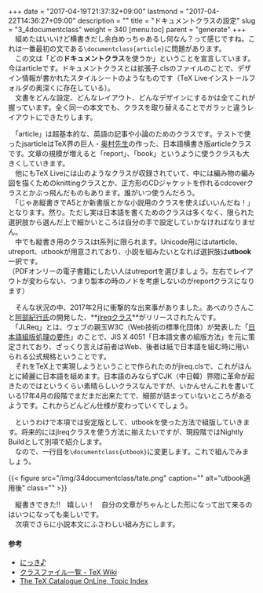 +++
date = "2017-04-19T21:37:32+09:00"
lastmond = "2017-04-22T14:36:27+09:00"
description = ""
title = "ドキュメントクラスの設定"
slug = "3_4documentclass"
weight = 340
[menu.toc]
    parent = "generate"
+++
&#x3000;組めたはいいけど横書きだし余白めっちゃあるし何なん？って感じですね。これは一番最初の文である`\documentclass{article}`に問題があります。  
　この文は「どの**ドキュメントクラス**を使うか」ということを宣言しています。今はarticleです。ドキュメントクラスとは拡張子.clsのファイルのことで、デザイン情報が書かれたスタイルシートのようなものです（TeX Liveインストールフォルダの奥深くに存在している）。  
　文書をどんな設定、どんなレイアウト、どんなデザインにするかは全てこれが握っています。全く同一の本文でも、クラスを取り替えることでガラッと違うレイアウトにできたりします。

　「article」は超基本的な、英語の記事や小論のためのクラスです。テストで使ったjsarticleはTeX界の巨人・[奥村先生](https://oku.edu.mie-u.ac.jp/~okumura/)の作った、日本語横書き版articleクラスです。文章の規模が増えると「report」、「book」というように使うクラスも大きくしていきます。  
　他にもTeX Liveには山のようなクラスが収録されていて、中には編み物の編み図を描くためのknittingクラスとか、正方形のCDジャケットを作れるcdcoverクラスとかぶっ飛んだものもあります。誰がいつ使うんだろう。  
　「じゃあ縦書きでA5とか新書版とかな小説用のクラスを使えばいいんだね！」となります。然り。ただし実は日本語を書くためのクラスは多くなく、限られた選択肢から選んだ上で細かいところは自分の手で設定していかなければなりません。  
　中でも縦書き用のクラスはt系列に限られます。Unicode用にはutarticle、utreport、utbookが用意されており、小説を組みたいとなれば選択肢は**utbook**一択です。  
（PDFオンリーの電子書籍にしたい人はutreportを選びましょう。左右でレイアウトが変わらない、つまり製本の時のノドを考慮しないのがreportクラスになります）

　そんな状況の中、2017年2月に衝撃的な出来事がありました。あべのりさんこと[阿部紀行氏](http://www.math.sci.hokudai.ac.jp/~abenori/)の開発した、**[jlreqクラス](https://github.com/abenori/jlreq)**がリリースされたんです。  
　「JLReq」とは、ウェブの親玉W3C（Web技術の標準化団体）が発表した「[日本語組版処理の要件](https://www.w3.org/TR/jlreq/ja/)」のことで、JIS X 4051「日本語文書の組版方法」を元に策定されており、ざっくり言えば前者はWeb、後者は紙で日本語を組む時に用いられる公式規格ということです。  
　それをTeX上で実現しようということで作られたのがjlreq.clsで、これがほんとに綺麗に日本語を組めます。日本語のみならずCJK（中日韓）界隈に革命が起きたのではというくらい素晴らしいクラスなんですが、いかんせんこれを書いている17年4月の段階でまだまだ出来たてで、細部が詰まっていないところがあるようです。これからどんどん仕様が変わっていくでしょう。

　というわけで本項では安定版として、utbookを使った方法で組版していきます。将来的にはjlreqクラスを使う方法に揃えたいですが、現段階ではNightly Buildとして別項で紹介します。  
　なので、一行目を<code class=" language-latex">\documentclass{utbook}</code>に変更します。これで組んでみましょう。

{{< figure src="/img/34documentclass/tate.png" caption="" alt="utbook適用後" class="" >}}

　縦書きできた!!　嬉しい！　自分の文章がちゃんとした形になって出て来るのはいつになっても楽しいです。  
　次項でさらに小説本文にふさわしい組み方にします。

#### 参考
- [にっき♪](http://abenori.blogspot.com/2017/02/jlreq_9.html)
- [クラスファイル一覧 - TeX Wiki](https://texwiki.texjp.org/?%E3%82%AF%E3%83%A9%E3%82%B9%E3%83%95%E3%82%A1%E3%82%A4%E3%83%AB%E4%B8%80%E8%A6%A7)
- [The TeX Catalogue OnLine, Topic Index](http://texcatalogue.ctan.org/bytopic.html#cd)
